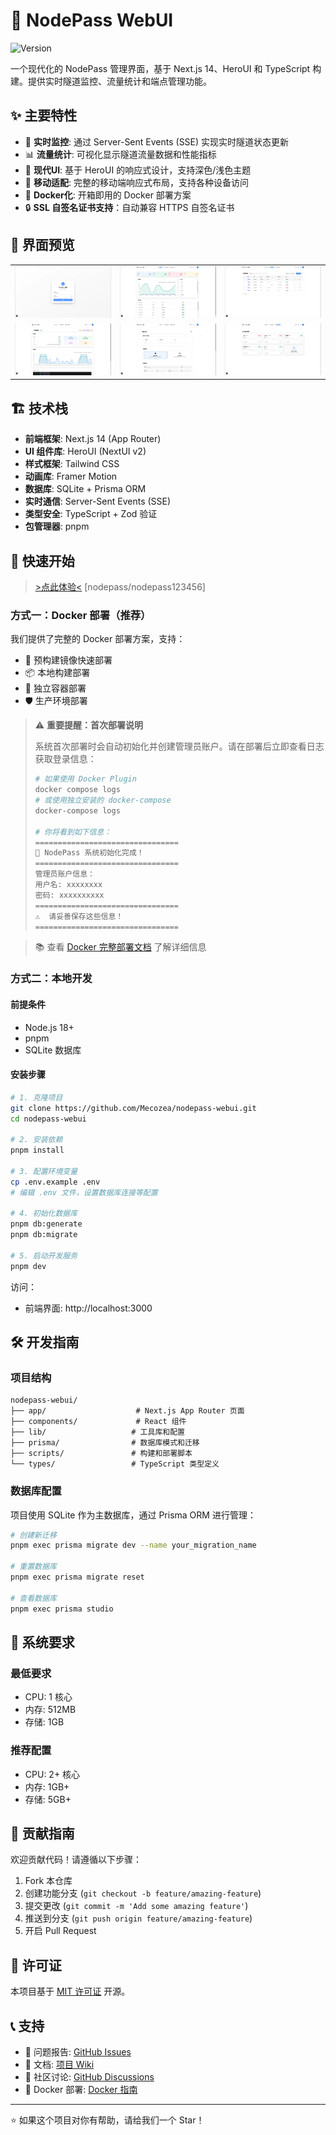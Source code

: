 # 🚀 NodePass WebUI

![Version](https://img.shields.io/badge/version-1.2.2-blue.svg)

一个现代化的 NodePass 管理界面，基于 Next.js 14、HeroUI 和 TypeScript 构建。提供实时隧道监控、流量统计和端点管理功能。

## ✨ 主要特性

- 🎯 **实时监控**: 通过 Server-Sent Events (SSE) 实现实时隧道状态更新
- 📊 **流量统计**: 可视化显示隧道流量数据和性能指标
- 🎨 **现代UI**: 基于 HeroUI 的响应式设计，支持深色/浅色主题
- 📱 **移动适配**: 完整的移动端响应式布局，支持各种设备访问
- 🐳 **Docker化**: 开箱即用的 Docker 部署方案
- 🔒 **SSL 自签名证书支持**：自动兼容 HTTPS 自签名证书

## 📸 界面预览

| | | |
|---|---|---|
| ![截图0](docs/00.png) | ![截图1](docs/01.png) | ![截图2](docs/02.png) |
| ![截图3](docs/03.png) | ![截图4](docs/04.png) | ![截图5](docs/05.png) |


## 🏗️ 技术栈

- **前端框架**: Next.js 14 (App Router)
- **UI 组件库**: HeroUI (NextUI v2)
- **样式框架**: Tailwind CSS
- **动画库**: Framer Motion
- **数据库**: SQLite + Prisma ORM
- **实时通信**: Server-Sent Events (SSE)
- **类型安全**: TypeScript + Zod 验证
- **包管理器**: pnpm

## 🚀 快速开始

>[>点此体验<](https://ihzdkxqijssj.us-east-1.clawcloudrun.com/) [nodepass/nodepass123456]

### 方式一：Docker 部署（推荐）

我们提供了完整的 Docker 部署方案，支持：
- 🐳 预构建镜像快速部署
- 📦 本地构建部署
- 🔧 独立容器部署
- 🛡️ 生产环境部署

> ⚠️ **重要提醒：首次部署说明**
> 
> 系统首次部署时会自动初始化并创建管理员账户。请在部署后立即查看日志获取登录信息：
> ```bash
> # 如果使用 Docker Plugin
> docker compose logs
> # 或使用独立安装的 docker-compose
> docker-compose logs
> 
> # 你将看到如下信息：
> ================================
> 🚀 NodePass 系统初始化完成！
> ================================
> 管理员账户信息：
> 用户名: xxxxxxxx
> 密码: xxxxxxxxxx
> ================================
> ⚠️  请妥善保存这些信息！
> ================================
> ```

> 📚 查看 [Docker 完整部署文档](docs/DOCKER.md) 了解详细信息

### 方式二：本地开发

#### 前提条件

- Node.js 18+
- pnpm
- SQLite 数据库

#### 安装步骤

```bash
# 1. 克隆项目
git clone https://github.com/Mecozea/nodepass-webui.git
cd nodepass-webui

# 2. 安装依赖
pnpm install

# 3. 配置环境变量
cp .env.example .env
# 编辑 .env 文件，设置数据库连接等配置

# 4. 初始化数据库
pnpm db:generate
pnpm db:migrate

# 5. 启动开发服务
pnpm dev
```

访问：
- 前端界面: http://localhost:3000

## 🛠️ 开发指南

### 项目结构

```
nodepass-webui/
├── app/                    # Next.js App Router 页面
├── components/             # React 组件
├── lib/                   # 工具库和配置
├── prisma/                # 数据库模式和迁移
├── scripts/               # 构建和部署脚本
└── types/                 # TypeScript 类型定义
```

### 数据库配置

项目使用 SQLite 作为主数据库，通过 Prisma ORM 进行管理：

```bash
# 创建新迁移
pnpm exec prisma migrate dev --name your_migration_name

# 重置数据库
pnpm exec prisma migrate reset

# 查看数据库
pnpm exec prisma studio
```

## 🚦 系统要求

### 最低要求
- CPU: 1 核心
- 内存: 512MB
- 存储: 1GB

### 推荐配置
- CPU: 2+ 核心
- 内存: 1GB+
- 存储: 5GB+

## 🤝 贡献指南

欢迎贡献代码！请遵循以下步骤：

1. Fork 本仓库
2. 创建功能分支 (`git checkout -b feature/amazing-feature`)
3. 提交更改 (`git commit -m 'Add some amazing feature'`)
4. 推送到分支 (`git push origin feature/amazing-feature`)
5. 开启 Pull Request

## 📄 许可证

本项目基于 [MIT 许可证](LICENSE) 开源。

## 📞 支持

- 🐛 问题报告: [GitHub Issues](https://github.com/mecozea/nodepass-webui/issues)
- 📖 文档: [项目 Wiki](https://github.com/mecozea/nodepass-webui/wiki)
- 💬 社区讨论: [GitHub Discussions](https://github.com/mecozea/nodepass-webui/discussions)
- 🐳 Docker 部署: [Docker 指南](docs/DOCKER.md)

---

⭐ 如果这个项目对你有帮助，请给我们一个 Star！

